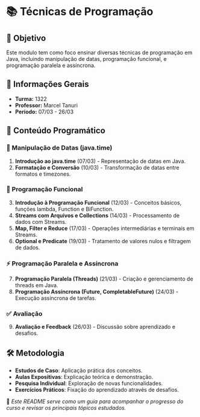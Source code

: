 # 📚 Técnicas de Programação

## 🎯 Objetivo
Este modulo tem como foco ensinar diversas técnicas de programação em Java, incluindo manipulação de datas, programação funcional, e programação paralela e assíncrona.

## 🏫 Informações Gerais
- **Turma:** 1322  
- **Professor:** Marcel Tanuri  
- **Período:** 07/03 - 26/03  

## 📌 Conteúdo Programático

### 📆 Manipulação de Datas (java.time)
1. **Introdução ao java.time** (07/03) - Representação de datas em Java.
2. **Formatação e Conversão** (10/03) - Transformação de datas entre formatos e timezones.

### 🔀 Programação Funcional
3. **Introdução à Programação Funcional** (12/03) - Conceitos básicos, funções lambda, Function e BiFunction.
4. **Streams com Arquivos e Collections** (14/03) - Processamento de dados com Streams.
5. **Map, Filter e Reduce** (17/03) - Operações intermediárias e terminais em Streams.
6. **Optional e Predicate** (19/03) - Tratamento de valores nulos e filtragem de dados.

### ⚡ Programação Paralela e Assíncrona
7. **Programação Paralela (Threads)** (21/03) - Criação e gerenciamento de threads em Java.
8. **Programação Assíncrona (Future, CompletableFuture)** (24/03) - Execução assíncrona de tarefas.

### ✅ Avaliação
9. **Avaliação e Feedback** (26/03) - Discussão sobre aprendizado e desafios.

## 🛠 Metodologia
- **Estudos de Caso**: Aplicação prática dos conceitos.
- **Aulas Expositivas**: Explicação teórica e demonstração.
- **Pesquisa Individual**: Exploração de novas funcionalidades.
- **Exercícios Práticos**: Fixação do aprendizado através de desafios.

📖 *Este README serve como um guia para acompanhar o progresso do curso e revisar os principais tópicos estudados.*

